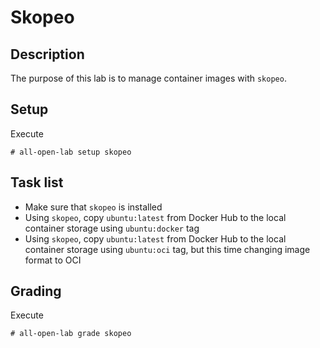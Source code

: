# Skopeo

## Description
The purpose of this lab is to manage container images with `skopeo`.

## Setup
Execute
```console
# all-open-lab setup skopeo
```

## Task list
* Make sure that `skopeo` is installed
* Using `skopeo`, copy `ubuntu:latest` from Docker Hub to the local container storage using `ubuntu:docker` tag
* Using `skopeo`, copy `ubuntu:latest` from Docker Hub to the local container storage using `ubuntu:oci` tag, but this time changing image format to OCI

## Grading
Execute
```console
# all-open-lab grade skopeo
```
